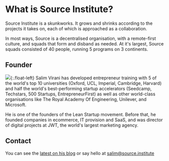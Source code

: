 # What is Source Institute?

Source Institute is a skunkworks.  It grows and shrinks according to the projects it takes on, each of which is approached as a collaboration.

In most ways, Source is a decentralised organisation, with a remote-first culture, and squads that form and disband as needed. At it's largest, Source squads consisted of 40 people, running 5 programs on 3 continents.

## Founder

![](/assets/salim.png){:.float-left}
Salim Virani has developed entrepreneur training with 5 of the world's top 10 universities (Oxford, UCL, Imperial, Cambridge, Harvard) and half the world's best-performing startup accelerators (Seedcamp, Techstars, 500 Startups, EntrepreneurFirst) as well as other world-class organisations like The Royal Academy Of Engineering, Unilever, and Microsoft. 

He is one of the founders of the Lean Startup movement. Before that, he founded companies in ecommerce, IT provision and SaaS, and was director of digital projects at JWT, the world's largest marketing agency.

## Contact
You can see the [latest on his blog](https://salimvirani.com) or say hello at [salim@source.institute](mailto:salim@source.institute)
